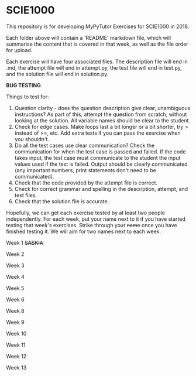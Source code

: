 # SCIE1000
This repository is for developing MyPyTutor Exercises for SCIE1000 in 2018.

Each folder above will contain a 'README' markdown file, which will summarise the content that is covered in that week, as well as the file order for upload.

Each exercise will have four associated files. The description file will end in .md, the attempt file will end in attempt.py, the test file will end in test.py, and the solution file will end in solution.py.

**BUG TESTING**

Things to test for:
1. Question clarity - does the question description give clear, unambiguous instructions? As part of this, attempt the question from scratch, without looking at the solution. All variable names should be clear to the student. 
2. Check for edge cases. Make loops last a bit longer or a bit shorter, try > instead of >=, etc. Add extra tests if you can pass the exercise when you shouldn't.
3. Do all the test cases use clear communication? Check the communication for when the test case is passed and failed. If the code takes input, the test case must communicate to the student the input values used if the test is failed. Output should be clearly communicated (any important numbers, print statements don't need to be communicated).
4. Check that the code provided by the attempt file is correct. 
5. Check for correct grammar and spelling in the description, attempt, and test files. 
6. Check that the solution file is accurate. 

Hopefully, we can get each exercise tested by at least two people independently. For each week, put your name next to it if you have started testing that week's exercises. Strike through your ~~name~~ once you have finished testing it. We will aim for two names next to each week.

Week 1 ~~SASKIA~~

Week 2

Week 3

Week 4

Week 5

Week 6

Week 8

Week 9

Week 10

Week 11

Week 12

Week 13



